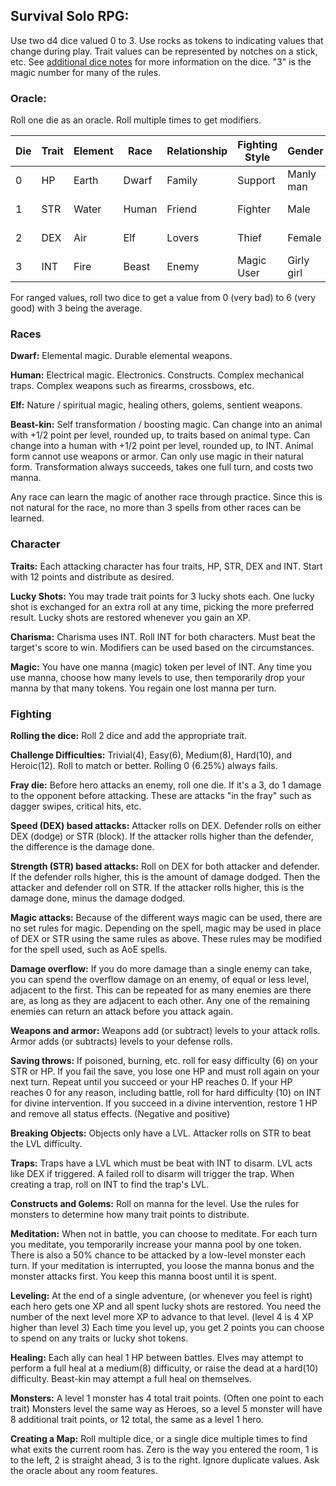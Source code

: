 ## Survival Solo RPG:

Use two d4 dice valued 0 to 3. Use rocks as tokens to indicating values that change during play. Trait values can be represented by notches on a stick, etc. See [additional dice notes](additional_dice_notes.md) for more information on the dice. "3" is the magic number for many of the rules.

### Oracle:
Roll one die as an oracle.  Roll multiple times to get modifiers.

| Die  | Trait     | Element | Race  | Relationship| Fighting Style | Gender     | No / Yes       |
|------|-----------|---------|-------|-------------|----------------|------------|----------------|
| 0    | HP        | Earth   | Dwarf | Family      | Support        | Manly man  | Definitely No  |
| 1    | STR       | Water   | Human | Friend      | Fighter        | Male       | Probably No    |
| 2    | DEX       | Air     | Elf   | Lovers      | Thief          | Female     | Probably Yes   |
| 3    | INT       | Fire    | Beast | Enemy       | Magic User     | Girly girl | Definitely Yes |

For ranged values, roll two dice to get a value from 0 (very bad) to 6 (very good) with 3 being the average.

### Races

**Dwarf:** Elemental magic. Durable elemental weapons.

**Human:** Electrical magic. Electronics. Constructs. Complex mechanical traps. Complex weapons such as firearms, crossbows, etc.

**Elf:** Nature / spiritual magic, healing others, golems, sentient weapons.

**Beast-kin:** Self transformation / boosting magic. Can change into an animal with +1/2 point per level, rounded up, to traits based on animal type. Can change into a human with +1/2 point per level, rounded up, to INT. Animal form cannot use weapons or armor. Can only use magic in their natural form. Transformation always succeeds, takes one full turn, and costs two manna.

Any race can learn the magic of another race through practice. Since this is not natural for the race, no more than 3 spells from other races can be learned.

### Character

**Traits:** Each attacking character has four traits, HP, STR, DEX and INT. Start with 12 points and distribute as desired.

**Lucky Shots:** You may trade trait points for 3 lucky shots each. One lucky shot is exchanged for an extra roll at any time, picking the more preferred result. Lucky shots are restored whenever you gain an XP.

**Charisma:** Charisma uses INT. Roll INT for both characters. Must beat the target's score to win. Modifiers can be used based on the circumstances.

**Magic:** You have one manna (magic) token per level of INT. Any time you use manna, choose how many levels to use, then temporarily drop your manna by that many tokens. You regain one lost manna per turn.

### Fighting

**Rolling the dice:** Roll 2 dice and add the appropriate trait.

**Challenge Difficulties:** Trivial(4), Easy(6), Medium(8), Hard(10), and Heroic(12). Roll to match or better. Rolling 0 (6.25%) always fails.

**Fray die:** Before hero attacks an enemy, roll one die. If it's a 3, do 1 damage to the opponent before attacking. These are attacks "in the fray" such as dagger swipes, critical hits, etc.

**Speed (DEX) based attacks:** Attacker rolls on DEX. Defender rolls on either DEX (dodge) or STR (block). If the attacker rolls higher than the defender, the difference is the damage done.

**Strength (STR) based attacks:** Roll on DEX for both attacker and defender. If the defender rolls higher, this is the amount of damage dodged. Then the attacker and defender roll on STR. If the attacker rolls higher, this is the damage done, minus the damage dodged.

**Magic attacks:** Because of the different ways magic can be used, there are no set rules for magic. Depending on the spell, magic may be used in place of DEX or STR using the same rules as above. These rules may be modified for the spell used, such as AoE spells.

**Damage overflow:** If you do more damage than a single enemy can take, you can spend the overflow damage on an enemy, of equal or less level, adjacent to the first. This can be repeated for as many enemies are there are, as long as they are adjacent to each other. Any one of the remaining enemies can return an attack before you attack again.

**Weapons and armor:** Weapons add (or subtract) levels to your attack rolls. Armor adds (or subtracts) levels to your defense rolls.

**Saving throws:** If poisoned, burning, etc. roll for easy difficulty (6) on your STR or HP. If you fail the save, you lose one HP and must roll again on your next turn. Repeat until you succeed or your HP reaches 0. If your HP reaches 0 for any reason, including battle, roll for hard difficulty (10) on INT for divine intervention. If you succeed in a divine intervention, restore 1 HP and remove all status effects. (Negative and positive)

**Breaking Objects:** Objects only have a LVL. Attacker rolls on STR to beat the LVL difficulty.

**Traps:** Traps have a LVL which must be beat with INT to disarm. LVL acts like DEX if triggered. A failed roll to disarm will trigger the trap. When creating a trap, roll on INT to find the trap's LVL.

**Constructs and Golems:** Roll on manna for the level. Use the rules for monsters to determine how many trait points to distribute.

**Meditation:** When not in battle, you can choose to meditate. For each turn you meditate, you temporarily increase your manna pool by one token. There is also a 50% chance to be attacked by a low-level monster each turn.  If your meditation is interrupted, you loose the manna bonus and the monster attacks first. You keep this manna boost until it is spent.

**Leveling:** At the end of a single adventure, (or whenever you feel is right) each hero gets one XP and all spent lucky shots are restored. You need the number of the next level more XP to advance to that level. (level 4 is 4 XP higher than level 3) Each time you level up, you get 2 points you can choose to spend on any traits or lucky shot tokens.

**Healing:** Each ally can heal 1 HP between battles. Elves may attempt to perform a full heal at a medium(8) difficulty, or raise the dead at a hard(10) difficulty. Beast-kin may attempt a full heal on themselves.

**Monsters:** A level 1 monster has 4 total trait points. (Often one point to each trait) Monsters level the same way as Heroes, so a level 5 monster will have 8 additional trait points, or 12 total, the same as a level 1 hero.

**Creating a Map:** Roll multiple dice, or a single dice multiple times to find what exits the current room has. Zero is the way you entered the room, 1 is to the left, 2 is straight ahead, 3 is to the right. Ignore duplicate values. Ask the oracle about any room features.

